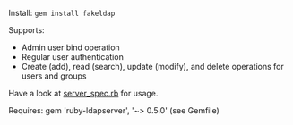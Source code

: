 Install: `gem install fakeldap`

Supports:

 - Admin user bind operation
 - Regular user authentication
 - Create (add), read (search), update (modify), and delete operations for users and groups

Have a look at [server_spec.rb](http://github.com/aanand/fakeldap/blob/master/spec/server_spec.rb) for usage.

Requires: gem 'ruby-ldapserver', '~> 0.5.0' (see Gemfile)
